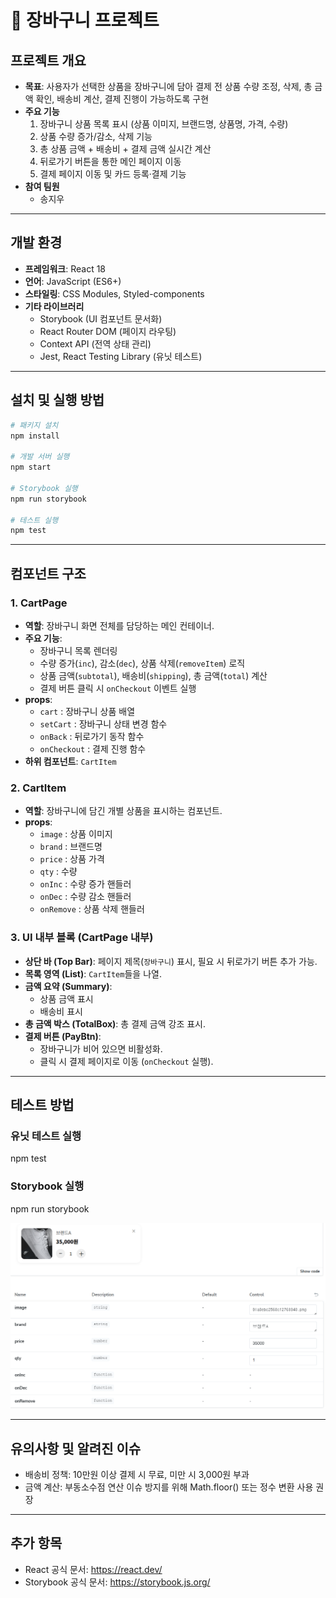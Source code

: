 # 🛒 장바구니 프로젝트

## 프로젝트 개요
- **목표**: 사용자가 선택한 상품을 장바구니에 담아 결제 전 상품 수량 조정, 삭제, 총 금액 확인, 배송비 계산, 결제 진행이 가능하도록 구현
- **주요 기능**
  1. 장바구니 상품 목록 표시 (상품 이미지, 브랜드명, 상품명, 가격, 수량)
  2. 상품 수량 증가/감소, 삭제 기능
  3. 총 상품 금액 + 배송비 + 결제 금액 실시간 계산
  4. 뒤로가기 버튼을 통한 메인 페이지 이동
  5. 결제 페이지 이동 및 카드 등록·결제 기능
- **참여 팀원**
  - 송지우

---

## 개발 환경
- **프레임워크**: React 18
- **언어**: JavaScript (ES6+)
- **스타일링**: CSS Modules, Styled-components
- **기타 라이브러리**
  - Storybook (UI 컴포넌트 문서화)
  - React Router DOM (페이지 라우팅)
  - Context API (전역 상태 관리)
  - Jest, React Testing Library (유닛 테스트)

---

## 설치 및 실행 방법
```bash
# 패키지 설치
npm install

# 개발 서버 실행
npm start

# Storybook 실행
npm run storybook

# 테스트 실행
npm test
```
---

## 컴포넌트 구조
### 1. CartPage
- **역할**: 장바구니 화면 전체를 담당하는 메인 컨테이너.
- **주요 기능**:
  - 장바구니 목록 렌더링
  - 수량 증가(`inc`), 감소(`dec`), 상품 삭제(`removeItem`) 로직
  - 상품 금액(`subtotal`), 배송비(`shipping`), 총 금액(`total`) 계산
  - 결제 버튼 클릭 시 `onCheckout` 이벤트 실행
- **props**:
  - `cart` : 장바구니 상품 배열
  - `setCart` : 장바구니 상태 변경 함수
  - `onBack` : 뒤로가기 동작 함수
  - `onCheckout` : 결제 진행 함수
- **하위 컴포넌트**: `CartItem`


### 2. CartItem
- **역할**: 장바구니에 담긴 개별 상품을 표시하는 컴포넌트.
- **props**:
  - `image` : 상품 이미지
  - `brand` : 브랜드명
  - `price` : 상품 가격
  - `qty` : 수량
  - `onInc` : 수량 증가 핸들러
  - `onDec` : 수량 감소 핸들러
  - `onRemove` : 상품 삭제 핸들러


### 3. UI 내부 블록 (CartPage 내부)
- **상단 바 (Top Bar)**: 페이지 제목(`장바구니`) 표시, 필요 시 뒤로가기 버튼 추가 가능.
- **목록 영역 (List)**: `CartItem`들을 나열.
- **금액 요약 (Summary)**:
  - 상품 금액 표시
  - 배송비 표시
- **총 금액 박스 (TotalBox)**: 총 결제 금액 강조 표시.
- **결제 버튼 (PayBtn)**:
  - 장바구니가 비어 있으면 비활성화.
  - 클릭 시 결제 페이지로 이동 (`onCheckout` 실행).

---

## 테스트 방법

### 유닛 테스트 실행
npm test

### Storybook 실행
npm run storybook

![스토리북 스크린샷](./storybook01.png)

---

## 유의사항 및 알려진 이슈
- 배송비 정책: 10만원 이상 결제 시 무료, 미만 시 3,000원 부과
- 금액 계산: 부동소수점 연산 이슈 방지를 위해 Math.floor() 또는 정수 변환 사용 권장

---

## 추가 항목
- React 공식 문서: https://react.dev/
- Storybook 공식 문서: https://storybook.js.org/

